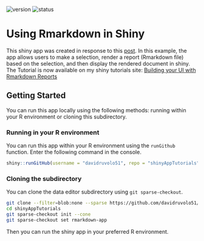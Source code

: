 <!-- badges: start -->
![version](https://img.shields.io/badge/dynamic/json?color=%22dd77&label=version&query=version&url=https%3A%2F%2Fraw.githubusercontent.com%2Fdavidruvolo51%2FshinyAppTutorials%2Fmain%2Frmarkdown-app%2Fpackage.json)
![status](https://img.shields.io/badge/dynamic/json?color=%3772FF&label=status&query=status&url=https%3A%2F%2Fraw.githubusercontent.com%2Fdavidruvolo51%2FshinyAppTutorials%2Fmain%2Frmarkdown-app%2Fpackage.json)
<!-- badges: end -->

# Using Rmarkdown in Shiny

This shiny app was created in response to this [post](https://community.rstudio.com/t/generating-markdown-reports-from-shiny/8676). In this example, the app allows users to make a selection, render a report (Rmarkdown file) based on the selection, and then display the rendered document in shiny. The Tutorial is now available on my shiny tutorials site: [Building your UI with Rmarkdown Reports](https://davidruvolo51.github.io/shinytutorials/tutorials/rmarkdown-shiny/)

## Getting Started

You can run this app locally using the following methods: running within your R environment or cloning this subdirectory.

### Running in your R environment

You can run this app within your R environment using the `runGithub` function. Enter the following command in the console.

```r
shiny::runGitHub(username = "davidruvolo51", repo = "shinyAppTutorials", subdir = "rmarkdown-app")
```

### Cloning the subdirectory

You can clone the data editor subdirectory using `git sparse-checkout`.

```bash
git clone --filter=blob:none --sparse https://github.com/davidruvolo51/shinyAppTutorials
cd shinyAppTutorials
git sparse-checkout init --cone
git sparse-checkout set rmarkdown-app
```

Then you can run the shiny app in your preferred R environment.

